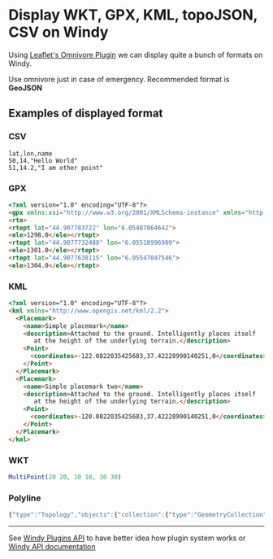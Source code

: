 # Display WKT, GPX, KML, topoJSON, CSV on Windy
Using [Leaflet's Omnivore Plugin](https://github.com/mapbox/leaflet-omnivore) we can display quite a bunch of formats on Windy.

Use omnivore just in case of emergency. Recommended format is **GeoJSON**

## Examples of displayed format
### CSV
```
lat,lon,name
50,14,"Hello World"
51,14.2,"I am other point"
```

### GPX
```html
<?xml version="1.0" encoding="UTF-8"?>
<gpx xmlns:xsi="http://www.w3.org/2001/XMLSchema-instance" xmlns="http://www.topografix.com/GPX/1/0" version="1.0" xsi:schemaLocation="http://www.topografix.com/GPX/1/0 http://www.topografix.com/GPX/1/0/gpx.xsd" creator="gpx.py -- https://github.com/tkrajina/gpxpy">
<rte>
<rtept lat="44.907783722" lon="6.05487864642">
<ele>1298.0</ele></rtept>
<rtept lat="44.9077732488" lon="6.05518996909">
<ele>1301.0</ele></rtept>
<rtept lat="44.9077638115" lon="6.05547047546">
<ele>1304.0</ele></rtept>
```

### KML
```html
<?xml version="1.0" encoding="UTF-8"?>
<kml xmlns="http://www.opengis.net/kml/2.2">
  <Placemark>
    <name>Simple placemark</name>
    <description>Attached to the ground. Intelligently places itself
       at the height of the underlying terrain.</description>
    <Point>
      <coordinates>-122.0822035425683,37.42228990140251,0</coordinates>
    </Point>
  </Placemark>
  <Placemark>
    <name>Simple placemark two</name>
    <description>Attached to the ground. Intelligently places itself
       at the height of the underlying terrain.</description>
    <Point>
      <coordinates>-120.0822035425683,37.42228990140251,0</coordinates>
    </Point>
  </Placemark>
</kml>
```

### WKT
```js
MultiPoint(20 20, 10 10, 30 30)
```

### Polyline
```js
{"type":"Topology","objects":{"collection":{"type":"GeometryCollection","geometries":[{"type":"LineString","arcs":[0]}]}},"arcs":[[[0,2202],[3273,6332],[655,-8534],[1726,7176],[4345,2823]]],"bbox":[3.1640625,41.77131167976407,62.22656249999999,54.57206165565852],"transform":{"scale":[0.005906840684068406,0.0012802030178912344],"translate":[3.1640625,41
```


-----------------

See [Windy Plugins API](../docs/WINDY_PLUGIN.md) to have better idea how plugin system works or [Windy API documentation](../docs/WINDY_API.md)

